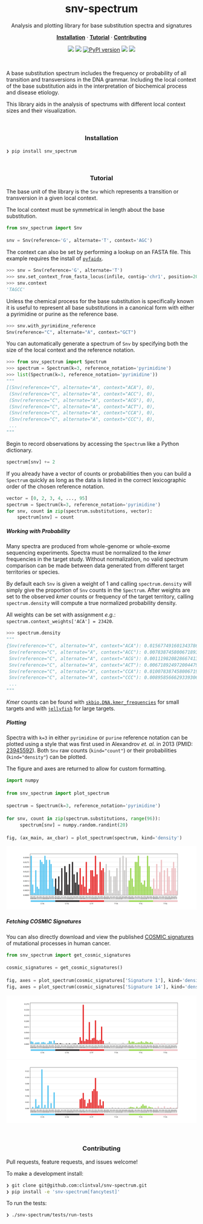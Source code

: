 <h1 align="center">snv-spectrum</h2>

<p align="center">Analysis and plotting library for base substitution spectra and signatures</p>

<p align="center">
  <a href="#installation"><strong>Installation</strong></a>
  ·
  <a href="#tutorial"><strong>Tutorial</strong></a>
  ·
  <a href="#contributing"><strong>Contributing</strong></a>
</p>

<p align="center">
  <a href="https://travis-ci.org/clintval/snv-spectrum"><img src="https://travis-ci.org/clintval/snv-spectrum.svg?branch=master"></img></a>
  <a href="https://codecov.io/gh/clintval/snv-spectrum"><img src="https://codecov.io/gh/clintval/snv-spectrum/branch/master/graph/badge.svg"></img></a>
  <a href="https://badge.fury.io/py/snv_spectrum"><img src="https://badge.fury.io/py/snv_spectrum.svg" alt="PyPI version"></img></a>
  <a href="https://codeclimate.com/github/clintval/snv-spectrum/maintainability"><img src="https://api.codeclimate.com/v1/badges/7f6ce7780716a92c40b8/maintainability"></img></a>
  <a href="https://github.com/clintval/snv-spectrum/blob/master/LICENSE"><img src="https://img.shields.io/pypi/l/snv-spectrum.svg"></img></a>
</p>

<br>

A base substitution spectrum includes the frequency or probability of all transition and transversions in the DNA grammar. Including the local context of the base substitution aids in the interpretation of biochemical process and disease etiology.

This library aids in the analysis of spectrums with different local context sizes and their visualization.

<br>

<h3 align="center">Installation</h3>

```
❯ pip install snv_spectrum
```

<br>

<h3 align="center">Tutorial</h3>

The base unit of the library is the `Snv` which represents a transition or transversion in a given local context.

The local context must be symmetrical in length about the base substitution.

```python
from snv_spectrum import Snv

snv = Snv(reference='G', alternate='T', context='AGC')
```

The context can also be set by performing a lookup on an FASTA file. This example requires the install of [`pyfaidx`](https://github.com/mdshw5/pyfaidx).

```python
>>> snv = Snv(reference='G', alternate='T')
>>> snv.set_context_from_fasta_locus(infile, contig='chr1', position=20334, k=5)
>>> snv.context
'TAGCC'
```

Unless the chemical process for the base substitution is specifically known it is useful to represent all base substitutions in a canonical form with either a pyrimidine or purine as the reference base.

```python
>>> snv.with_pyrimidine_reference
Snv(reference="C", alternate="A", context="GCT")
```

You can automatically generate a spectrum of `Snv` by specifying both the size of the local context and the reference notation.

```python
>>> from snv_spectrum import Spectrum
>>> spectrum = Spectrum(k=3, reference_notation='pyrimidine')
>>> list(Spectrum(k=3, reference_notation='pyrimidine'))
"""
[(Snv(reference="C", alternate="A", context="ACA"), 0),
 (Snv(reference="C", alternate="A", context="ACC"), 0),
 (Snv(reference="C", alternate="A", context="ACG"), 0),
 (Snv(reference="C", alternate="A", context="ACT"), 0),
 (Snv(reference="C", alternate="A", context="CCA"), 0),
 (Snv(reference="C", alternate="A", context="CCC"), 0),
 ...
"""
```

Begin to record observations by accessing the `Spectrum` like a Python dictionary.

```python
spectrum[snv] += 2
```

If you already have a vector of counts or probabilities then you can build a `Spectrum` quickly as long as the data is listed in the correct lexicographic order of the chosen reference notation.

```python
vector = [0, 2, 3, 4, ..., 95]
spectrum = Spectrum(k=3, reference_notation='pyrimidine')
for snv, count in zip(spectrum.substitutions, vector):
    spectrum[snv] = count
```

##### Working with Probability

Many spectra are produced from whole-genome or whole-exome sequencing experiments. Spectra must be normalized to the _kmer_ frequencies in the target study. Without normalization, no valid spectrum comparison can be made between data generated from different target territories or species.

By default each `Snv` is given a weight of 1 and calling `spectrum.density` will simply give the proportion of `Snv` counts in the `Spectrum`. After weights are set to the observed _kmer_ counts or frequency of the target territory, calling `spectrum.density` will compute a true normalized probability density.

All weights can be set with assignment _e.g._: `spectrum.context_weights['ACA'] = 23420`.

```python
>>> spectrum.density
"""
{Snv(reference="C", alternate="A", context="ACA"): 0.015677491601343786,
 Snv(reference="C", alternate="A", context="ACC"): 0.007838745800671893,
 Snv(reference="C", alternate="A", context="ACG"): 0.0011198208286674132,
 Snv(reference="C", alternate="A", context="ACT"): 0.006718924972004479,
 Snv(reference="C", alternate="A", context="CCA"): 0.010078387458006719,
 Snv(reference="C", alternate="A", context="CCC"): 0.008958566629339306,
 ...
"""
```

_Kmer_ counts can be found with [`skbio.DNA.kmer_frequencies`](http://scikit-bio.org/docs/latest/generated/skbio.sequence.DNA.kmer_frequencies.html) for small targets and with [`jellyfish`](http://www.genome.umd.edu/jellyfish.html) for large targets.

##### Plotting

Spectra with `k=3` in either `pyrimidine` or `purine` reference notation can be plotted using a style that was first used in Alexandrov _et. al._  in 2013 (PMID: [23945592](https://www.ncbi.nlm.nih.gov/pubmed/23945592)). Both `Snv` raw counts (`kind="count"`) or their probabilities (`kind="density"`) can be plotted.

The figure and axes are returned to allow for custom formatting.

```python
import numpy

from snv_spectrum import plot_spectrum

spectrum = Spectrum(k=3, reference_notation='pyrimidine')

for snv, count in zip(spectrum.substitutions, range(96)):
     spectrum[snv] = numpy.random.randint(20)

fig, (ax_main, ax_cbar) = plot_spectrum(spectrum, kind='density')
```

![Demo Plot Random][demo-plot-random]

##### Fetching COSMIC Signatures

You can also directly download and view the published [COSMIC signatures](http://cancer.sanger.ac.uk/cosmic/signatures) of mutational processes in human cancer.

```python
from snv_spectrum import get_cosmic_signatures

cosmic_signatures = get_cosmic_signatures()

fig, axes = plot_spectrum(cosmic_signatures['Signature 1'], kind='density')
fig, axes = plot_spectrum(cosmic_signatures['Signature 14'], kind='density')
```
![Signature 1][signature-1]
![Signature 14][signature-14]

<br>

<h3 align="center">Contributing</h3>

Pull requests, feature requests, and issues welcome!

To make a development install:

```bash
❯ git clone git@github.com:clintval/snv-spectrum.git
❯ pip install -e 'snv-spectrum[fancytest]'
```

To run the tests:

```bash
❯ ./snv-spectrum/tests/run-tests
```

[demo-plot-random]: docs/img/demo-plot-random.png "Demo Plot Random"
[signature-1]: docs/img/signature-1.png "Signature 1"
[signature-14]: docs/img/signature-14.png "Signature 14"

